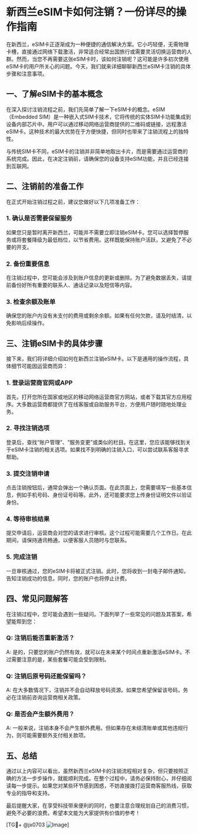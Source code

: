 # 新西兰eSIM卡如何注销？一份详尽的操作指南

在新西兰，eSIM卡正逐渐成为一种便捷的通信解决方案。它小巧轻便，无需物理卡槽，直接通过网络下载激活，非常适合经常出国旅行或需要灵活切换运营商的人群。然而，当您不再需要这张eSIM卡时，该如何注销呢？这可能是许多初次使用eSIM卡的用户所关心的问题。今天，我们就来详细聊聊新西兰eSIM卡注销的具体步骤和注意事项。

## 一、了解eSIM卡的基本概念

在深入探讨注销流程之前，我们先简单了解一下eSIM卡的概念。eSIM（Embedded SIM）是一种嵌入式SIM卡技术，它将传统的实体SIM卡功能集成到设备内部芯片中。用户可以通过移动网络运营商提供的二维码或链接，远程激活eSIM卡。这种技术的最大优势在于方便快捷，但同时也带来了注销流程上的独特性。

与传统SIM卡不同，eSIM卡的注销并非简单地取出卡片，而是需要通过运营商的系统完成。因此，在决定注销前，请确保您的设备支持eSIM功能，并且已经连接到互联网。

## 二、注销前的准备工作

在正式开始注销过程之前，建议您做好以下几项准备工作：

### 1. 确认是否需要保留服务
如果您只是暂时离开新西兰，可能并不需要立即注销eSIM卡。您可以选择暂停服务或将套餐降级为最低档位，以节省费用。这样既能保持账户活跃，又避免了不必要的开支。

### 2. 备份重要信息
在注销过程中，您可能会涉及到账户信息的更新或删除。为了避免数据丢失，请提前备份好所有重要的联系人、通话记录以及短信等内容。

### 3. 检查余额及账单
确保您的账户内没有未支付的费用或剩余余额。如果有任何欠款，请及时结清，以免影响后续操作。

## 三、注销eSIM卡的具体步骤

接下来，我们将详细介绍如何在新西兰注销eSIM卡。以下是通用的操作流程，具体细节可能因运营商而异：

### 1. 登录运营商官网或APP
首先，打开您所在国家或地区的移动网络运营商官方网站，或者下载其官方应用程序。大多数运营商都提供了在线客服或自助服务平台，方便用户随时随地处理业务。

### 2. 寻找注销选项
登录后，查找“账户管理”、“服务变更”或类似的栏目。在这里，您应该能够找到关于eSIM卡注销的相关选项。如果找不到明确的注销入口，可以尝试联系客服寻求帮助。

### 3. 提交注销申请
点击注销按钮后，通常会弹出一个确认页面。在此页面上，您需要填写一些基本信息，例如手机号码、身份证号码等。此外，还可能要求您上传身份证明文件以验证身份。

### 4. 等待审核结果
提交申请后，运营商会对您的请求进行审核。这个过程可能需要几个工作日。在此期间，请保持通讯畅通，以便客服人员随时与您联系。

### 5. 完成注销
一旦审核通过，您的eSIM卡将被正式注销。此时，您将收到一封电子邮件通知，告知注销成功的信息。同时，您的账户也将停止计费。

## 四、常见问题解答

在注销过程中，您可能会遇到一些疑问。下面列举了一些常见的问题及其答案，希望能帮到您：

### Q: 注销后能否重新激活？
A: 是的，只要您的账户仍然有效，就可以在未来某个时间点重新激活eSIM卡。不过需要注意的是，某些套餐可能会受到限制。

### Q: 注销后原号码还能保留吗？
A: 在大多数情况下，注销并不会自动释放号码资源。如果您希望保留该号码，务必在注销前咨询运营商相关政策。

### Q: 是否会产生额外费用？
A: 一般来说，注销本身不会产生额外费用。但如果存在未结清账单或其他违规行为，则可能需要额外支付相关款项。

## 五、总结

通过以上内容可以看出，虽然新西兰eSIM卡的注销流程相对复杂，但只要按照正确的方法一步步操作，就能顺利完成。在整个过程中，请务必保持耐心，并仔细阅读每一步提示。如果您对某些环节感到困惑，不妨直接拨打运营商客服热线，获取专业的指导和支持。

最后提醒大家，在享受科技带来便利的同时，也要注意合理规划自己的消费习惯，避免不必要的浪费。希望本文能为大家提供有价值的参考！

[TG💪+ @jx0703 ![Image](https://github.com/user-attachments/assets/dbca1d08-cadb-493c-b0ec-ad6f7a83f270)]